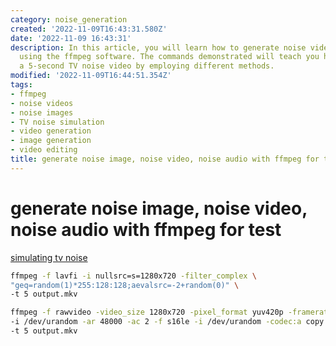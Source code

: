 ```yaml
---
category: noise_generation
created: '2022-11-09T16:43:31.580Z'
date: '2022-11-09 16:43:31'
description: In this article, you will learn how to generate noise videos and images
  using the ffmpeg software. The commands demonstrated will teach you how to create
  a 5-second TV noise video by employing different methods.
modified: '2022-11-09T16:44:51.354Z'
tags:
- ffmpeg
- noise videos
- noise images
- TV noise simulation
- video generation
- image generation
- video editing
title: generate noise image, noise video, noise audio with ffmpeg for test
---
```


# generate noise image, noise video, noise audio with ffmpeg for test

[simulating tv noise](https://stackoverflow.com/questions/15792105/simulating-tv-noise)

```bash
ffmpeg -f lavfi -i nullsrc=s=1280x720 -filter_complex \
"geq=random(1)*255:128:128;aevalsrc=-2+random(0)" \
-t 5 output.mkv
```

```bash
ffmpeg -f rawvideo -video_size 1280x720 -pixel_format yuv420p -framerate 25 \
-i /dev/urandom -ar 48000 -ac 2 -f s16le -i /dev/urandom -codec:a copy \
-t 5 output.mkv
```
